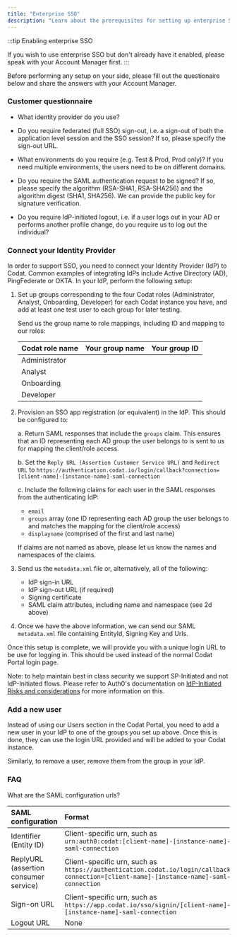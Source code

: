 ```yaml
---
title: "Enterprise SSO"
description: "Learn about the prerequisites for setting up enterprise SSO"
---
```


:::tip Enabling enterprise SSO

If you wish to use enterprise SSO but don't already have it enabled, please speak with your Account Manager first.
:::

Before performing any setup on your side, please fill out the questionaire below and share the answers with your Account Manager.

### Customer questionnaire

- What identity provider do you use?

- Do you require federated (full SSO) sign-out, i.e. a sign-out of both the application level session and the SSO session? If so, please specify the sign-out URL.

- What environments do you require (e.g. Test & Prod, Prod only)? If you need multiple environments, the users need to be on different domains.

- Do you require the SAML authentication request to be signed? If so, please specify the algorithm (RSA-SHA1, RSA-SHA256) and the algorithm digest (SHA1, SHA256). We can provide the public key for signature verification.

- Do you require IdP-initiated logout, i.e. if a user logs out in your AD or performs another profile change, do you require us to log out the individual?

### Connect your Identity Provider

In order to support SSO, you need to connect your Identity Provider (IdP) to Codat. Common examples of integrating IdPs include Active Directory (AD), PingFederate or OKTA.
In your IdP, perform the following setup:

1. Set up groups corresponding to the four Codat roles (Administrator, Analyst, Onboarding, Developer) for each Codat instance you have, and add at least one test user to each group for later testing.

   Send us the group name to role mappings, including ID and mapping to our roles:

   | Codat role name | Your group name | Your group ID |
   | :-------------- | :-------------- | :------------ |
   | Administrator   |                 |               |
   | Analyst         |                 |               |
   | Onboarding      |                 |               |
   | Developer       |                 |               |

2. Provision an SSO app registration (or equivalent) in the IdP. This should be configured to:

   a. Return SAML responses that include the `groups` claim. This ensures that an ID representing each AD group the user
   belongs to is sent to us for mapping the client/role access.

   b. Set the `Reply URL (Assertion Customer Service URL)` and `Redirect URL` to
   `https://authentication.codat.io/login/callback?connection=[client-name]-[instance-name]-saml-connection`

   c. Include the following claims for each user in the SAML responses from the authenticating IdP:

   - `email`
   - `groups` array (one ID representing each AD group the user belongs to and matches the mapping for the client/role access)
   - `displayname` (comprised of the first and last name)

   If claims are not named as above, please let us know the names and namespaces of the claims.

3. Send us the `metadata.xml` file or, alternatively, all of the following:

   - IdP sign-in URL
   - IdP sign-out URL (if required)
   - Signing certificate
   - SAML claim attributes, including name and namespace (see 2d above)

4. Once we have the above information, we can send our SAML `metadata.xml` file containing EntityId, Signing Key and Urls.

Once this setup is complete, we will provide you with a unique login URL to be use for logging in.
This should be used instead of the normal Codat Portal login page.

Note: to help maintain best in class security we support SP-Initiated and not IdP-Initiated flows. Please refer to Auth0's documentation
on [IdP-Initiated Risks and considerations](https://auth0.com/docs/authenticate/protocols/saml/saml-sso-integrations/identity-provider-initiated-single-sign-on#risks-and-considerations)
for more information on this.

### Add a new user

Instead of using our Users section in the Codat Portal, you need to add a new user in your IdP to one of the groups you set up above. Once this is done, they can use the login URL provided and will be added to your Codat instance.

Similarly, to remove a user, remove them from the group in your IdP.

### FAQ

What are the SAML configuration urls?

| SAML configuration                    | Format                                                                                                                                        |
| :------------------------------------ | :-------------------------------------------------------------------------------------------------------------------------------------------- |
| Identifier (Entity ID)                | Client-specific urn, such as <br />`urn:auth0:codat:[client-name]-[instance-name]-saml-connection`                                            |
| ReplyURL (assertion consumer service) | Client-specific urn, such as <br /> `https://authentication.codat.io/login/callback?connection=[client-name]-[instance-name]-saml-connection` |
| Sign-on URL                           | Client-specific urn, such as <br /> `https://app.codat.io/sso/signin/[client-name]-[instance-name]-saml-connection`                           |
| Logout URL                            | None                                                                                                                                          |
